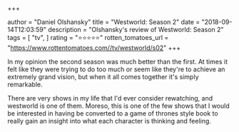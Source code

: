 +++

author = "Daniel Olshansky"
title = "Westworld: Season 2"
date = "2018-09-14T12:03:59"
description = "Olshansky's review of Westworld: Season 2"
tags = [
    "tv",
]
rating = "⭐⭐⭐⭐⭐"
rotten_tomatoes_url = "https://www.rottentomatoes.com//tv/westworld/s02"
+++

In my opinion the second season was much better than the first. At times it felt like they were trying to do too much or seem like they're to achieve an extremely grand vision, but when it all comes together it's simply remarkable.

There are very shows in my life that I'd ever consider rewatching, and westworld is one of them. Moreso, this is one of the few shows that I would be interested in having be converted to a game of thrones style book to really gain an insight into what each character is thinking and feeling.

